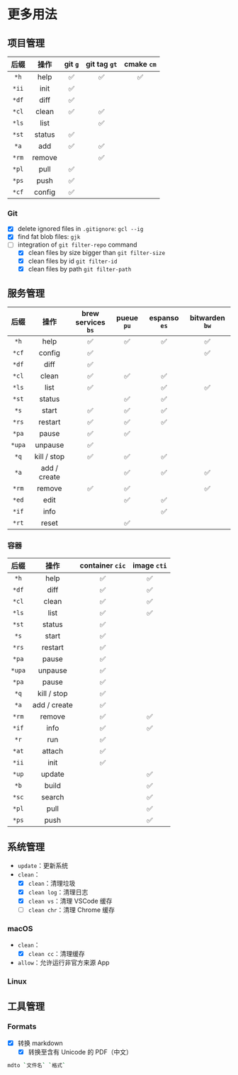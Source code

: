 # 更多用法

## 项目管理

| 后缀  |  操作  | git `g` | git tag `gt` | cmake `cm` |
| :---: | :----: | :-----: | :----------: | :--------: |
| `*h`  |  help  |    ✅    |      ✅       |     ✅      |
| `*ii` |  init  |    ✅    |              |            |
| `*df` |  diff  |    ✅    |              |            |
| `*cl` | clean  |    ✅    |      ✅       |            |
| `*ls` |  list  |         |      ✅       |            |
| `*st` | status |    ✅    |              |            |
| `*a`  |  add   |    ✅    |      ✅       |            |
| `*rm` | remove |         |      ✅       |            |
| `*pl` |  pull  |    ✅    |              |            |
| `*ps` |  push  |    ✅    |              |            |
| `*cf` | config |    ✅    |              |            |

### Git

- [x] delete ignored files in `.gitignore`: `gcl --ig`
- [x] find fat blob files: `gjk`
- [ ] integration of `git filter-repo` command
  - [x] clean files by size bigger than `git filter-size`
  - [x] clean files by id `git filter-id`
  - [x] clean files by path `git filter-path`

## 服务管理

|  后缀  |     操作     | brew<br>services `bs` | pueue `pu` | espanso `es` | bitwarden `bw` |
| :----: | :----------: | :-------------------: | :--------: | :----------: | :------------: |
|  `*h`  |     help     |           ✅           |     ✅      |      ✅       |       ✅        |
| `*cf`  |    config    |           ✅           |            |              |       ✅        |
| `*df`  |     diff     |           ✅           |            |              |                |
| `*cl`  |    clean     |           ✅           |     ✅      |      ✅       |                |
| `*ls`  |     list     |           ✅           |            |      ✅       |       ✅        |
| `*st`  |    status    |                       |     ✅      |      ✅       |                |
|  `*s`  |    start     |           ✅           |     ✅      |      ✅       |                |
| `*rs`  |   restart    |           ✅           |     ✅      |      ✅       |                |
| `*pa`  |    pause     |           ✅           |     ✅      |              |                |
| `*upa` |   unpause    |           ✅           |            |              |                |
|  `*q`  | kill / stop  |           ✅           |     ✅      |      ✅       |                |
|  `*a`  | add / create |                       |     ✅      |      ✅       |       ✅        |
| `*rm`  |    remove    |           ✅           |     ✅      |              |       ✅        |
| `*ed`  |     edit     |                       |     ✅      |      ✅       |                |
| `*if`  |     info     |                       |            |      ✅       |                |
| `*rt`  |    reset     |                       |     ✅      |              |                |

### 容器

|  后缀  |     操作     | container `cic` | image `cti` |
| :----: | :----------: | :-------------: | :---------: |
|  `*h`  |     help     |        ✅        |      ✅      |
| `*df`  |     diff     |        ✅        |      ✅      |
| `*cl`  |    clean     |        ✅        |      ✅      |
| `*ls`  |     list     |        ✅        |      ✅      |
| `*st`  |    status    |        ✅        |             |
|  `*s`  |    start     |        ✅        |             |
| `*rs`  |   restart    |        ✅        |             |
| `*pa`  |    pause     |        ✅        |             |
| `*upa` |   unpause    |        ✅        |             |
| `*pa`  |    pause     |        ✅        |             |
|  `*q`  | kill / stop  |        ✅        |             |
|  `*a`  | add / create |        ✅        |             |
| `*rm`  |    remove    |        ✅        |      ✅      |
| `*if`  |     info     |        ✅        |      ✅      |
|  `*r`  |     run      |        ✅        |             |
| `*at`  |    attach    |        ✅        |             |
| `*ii`  |     init     |        ✅        |             |
| `*up`  |    update    |                 |      ✅      |
|  `*b`  |    build     |                 |      ✅      |
| `*sc`  |    search    |                 |      ✅      |
| `*pl`  |     pull     |                 |      ✅      |
| `*ps`  |     push     |                 |      ✅      |

## 系统管理

- `update`：更新系统
- `clean`：
  - [x] `clean`：清理垃圾
  - [x] `clean log`：清理日志
  - [x] `clean vs`：清理 VSCode 缓存
  - [ ] `clean chr`：清理 Chrome 缓存

### macOS

- `clean`：
  - [x] `clean cc`：清理缓存
- `allow`：允许运行非官方来源 App

### Linux

## 工具管理

### Formats

- [x] 转换 markdown
  - [x] 转换至含有 Unicode 的 PDF（中文）

```sh
mdto `文件名` `格式`
```
